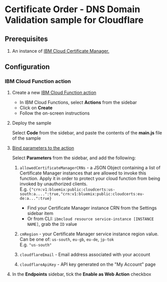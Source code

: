 # Certificate Order - DNS Domain Validation sample for Cloudflare
## Prerequisites
 
1. An instance of [IBM Cloud Certificate Manager.](https://cloud.ibm.com/docs/services/certificate-manager)


## Configuration
### IBM Cloud Function action
1. Create a new [IBM Cloud Function action](https://cloud.ibm.com/docs/openwhisk/index.html#openwhisk_start_hello_world)
   
   * In IBM Cloud Functions, select **Actions** from the sidebar
   * Click on **Create**
   * Follow the on-screen instructions
   
2. Deploy the sample
   
   Select **Code** from the sidebar, and paste the contents of the **main.js** file of the sample
 
3. [Bind parameters to the action](https://cloud.ibm.com/docs/openwhisk/parameters.html#default-params-action) 

   Select **Parameters** from the sidebar, and add the following:
   
    1. `allowedCertificateManagerCRNs` - a JSON Object containing a list of Certificate Manager instances that are allowed to invoke this function.
        Apply it in order to protect your cloud function from being invoked by unauthorized clients.  
        E.g. `{"crn:v1:bluemix:public:cloudcerts:us-south:a....":true,"crn:v1:bluemix:public:cloudcerts:eu-de:a...":true}` 
        
        * Find your Certificate Manager instance CRN from the Settings sidebar item
        * Or from CLI: `ibmcloud resource service-instance [INSTANCE NAME]`, grab the `ID` value
       
    2. `cmRegion` - your Certificate Manager service instance region value. Can be one of: `us-south`, `eu-gb`, `eu-de`, `jp-tok`  
        E.g. `"us-south"`
 
    3. `cloudflareEmail` - Email address associated with your account
    
    4. `cloudflareApiKey` - API key generated on the "My Account" page
 
4. In the **Endpoints** sidebar, tick the **Enable as Web Action** checkbox
 
